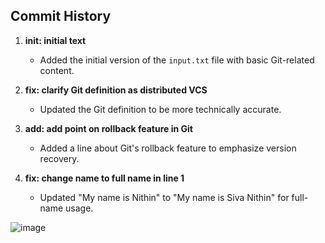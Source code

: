 ## Commit History

1.  **init: initial text**
    * Added the initial version of the `input.txt` file with basic Git-related content.

2.  **fix: clarify Git definition as distributed VCS**
    * Updated the Git definition to be more technically accurate.

3.  **add: add point on rollback feature in Git**
    * Added a line about Git's rollback feature to emphasize version recovery.

4.  **fix: change name to full name in line 1**
    * Updated "My name is Nithin" to "My name is Siva Nithin" for full-name usage.
      
![image](https://github.com/user-attachments/assets/5f46d9b1-be4d-4b5e-941c-acac5a35061c)
